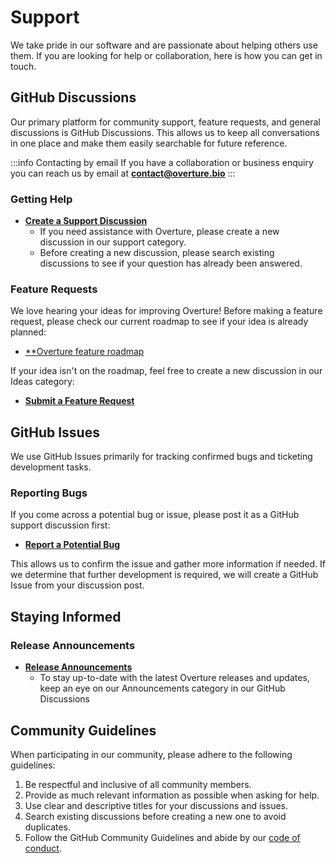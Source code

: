 # Support

We take pride in our software and are passionate about helping others use them. If you are looking for help or collaboration, here is how you can get in touch.

## GitHub Discussions

Our primary platform for community support, feature requests, and general discussions is GitHub Discussions. This allows us to keep all conversations in one place and make them easily searchable for future reference.

:::info Contacting by email
If you have a collaboration or business enquiry you can reach us by email at **contact@overture.bio**
:::

### Getting Help

- [**Create a Support Discussion**](https://github.com/overture-stack/docs/discussions/categories/support)
    - If you need assistance with Overture, please create a new discussion in our support category.
    - Before creating a new discussion, please search existing discussions to see if your question has already been answered.

### Feature Requests

We love hearing your ideas for improving Overture! Before making a feature request, please check our current roadmap to see if your idea is already planned:

- [**Overture feature roadmap](https://github.com/orgs/overture-stack/projects/11/views/1)

If your idea isn't on the roadmap, feel free to create a new discussion in our Ideas category:

- [**Submit a Feature Request**](https://github.com/overture-stack/docs/discussions/categories/ideas)

## GitHub Issues

We use GitHub Issues primarily for tracking confirmed bugs and ticketing development tasks.

### Reporting Bugs

If you come across a potential bug or issue, please post it as a GitHub support discussion first:

- [**Report a Potential Bug**](https://github.com/overture-stack/docs/discussions/categories/support)

This allows us to confirm the issue and gather more information if needed. If we determine that further development is required, we will create a GitHub Issue from your discussion post.

## Staying Informed

### Release Announcements

- [**Release Announcements**](https://github.com/overture-stack/docs/discussions/categories/announcements)
    - To stay up-to-date with the latest Overture releases and updates, keep an eye on our Announcements category in our GitHub Discussions

## Community Guidelines

When participating in our community, please adhere to the following guidelines:

1. Be respectful and inclusive of all community members.
2. Provide as much relevant information as possible when asking for help.
3. Use clear and descriptive titles for your discussions and issues.
4. Search existing discussions before creating a new one to avoid duplicates.
5. Follow the GitHub Community Guidelines and abide by our [code of conduct](/community/code-of-conduct).


